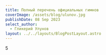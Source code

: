 ```yaml
---
title: Полный перечень официальных гимнов
coverImage: /assets/blog/ulunov.jpg
publishDate: 08 Sep 2023
select_author:
  - Гликерий Улунов
layout: ../../layouts/BlogPostLayout.astro
---
```

5